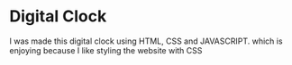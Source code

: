 # Digital Clock
I was made this digital clock using HTML, CSS and JAVASCRIPT. which is enjoying because I like styling the website with CSS

